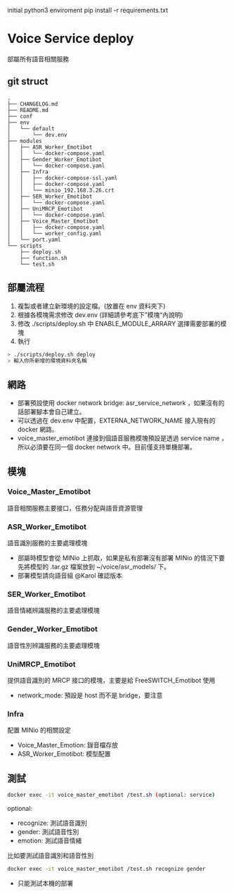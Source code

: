 initial python3 enviroment
pip install -r requirements.txt

# Voice Service deploy

部屬所有語音相關服務

## git struct 
```
.
├── CHANGELOG.md
├── README.md
├── conf
├── env
│   └── default
│       └── dev.env
├── modules
│   ├── ASR_Worker_Emotibot
│   │   └── docker-compose.yaml
│   ├── Gender_Worker_Emotibot
│   │   └── docker-compose.yaml
│   ├── Infra
│   │   ├── docker-compose-ssl.yaml
│   │   ├── docker-compose.yaml
│   │   └── minio_192.168.3.26.crt
│   ├── SER_Worker_Emotibot
│   │   └── docker-compose.yaml
│   ├── UniMRCP_Emotibot
│   │   └── docker-compose.yaml
│   ├── Voice_Master_Emotibot
│   │   ├── docker-compose.yaml
│   │   └── worker_config.yaml
│   └── port.yaml
└── scripts
    ├── deploy.sh
    ├── function.sh
    └── test.sh
```

## 部屬流程

1. 複製或者建立新環境的設定檔。(放置在 env 資料夾下)
2. 根據各模塊需求修改 dev.env (詳細請參考底下”模塊“內說明)
3. 修改 ./scripts/deploy.sh 中 ENABLE_MODULE_ARRARY 選擇需要部署的模塊
3. 執行

```bash
> ./scripts/deploy.sh deploy
> 輸入你所新增的環境資料夾名稱
```

## 網路

- 部署預設使用 docker network bridge: asr\_service\_network ，如果沒有的話部署腳本會自己建立。
- 可以透過在 dev.env 中配置，EXTERNA\_NETWORK\_NAME 接入現有的 docker 網路。
- voice\_master\_emotibot 連接到個語音服務模塊預設是透過 service name ，所以必須要在同一個 docker network 中。目前僅支持單機部署。

## 模塊

### Voice\_Master\_Emotibot

語音相關服務主要接口，任務分配與語音資源管理
	
### ASR\_Worker\_Emotibot

語音識別服務的主要處理模塊

- 部屬時模型會從 MINio 上抓取，如果是私有部署沒有部署 MINio 的情況下要先將模型的 .tar.gz 檔案放到 ~/voice/asr_models/ 下。
- 部署模型請向語音組 @Karol 確認版本

### SER\_Worker\_Emotibot

語音情緒辨識服務的主要處理模塊

### Gender\_Worker\_Emotibot

語音性別辨識服務的主要處理模塊

### UniMRCP\_Emotibot

提供語音識別的 MRCP 接口的模塊，主要是給 FreeSWITCH\_Emotibot 使用

- network\_mode: 預設是 host 而不是 bridge，要注意

### Infra

配置 MINio 的相關設定

- Voice\_Master\_Emotion: 錄音檔存放
- ASR\_Worker\_Emotibot: 模型配置

## 測試
```bash
docker exec -it voice_master_emotibot /test.sh (optional: service)
``` 
optional:
- recognize: 測試語音識別
- gender: 測試語音性別
- emotion: 測試語音情緒

比如要測試語音識別和語音性別

```bash
docker exec -it voice_master_emotibot /test.sh recognize gender
```
- 只能測試本機的部署
